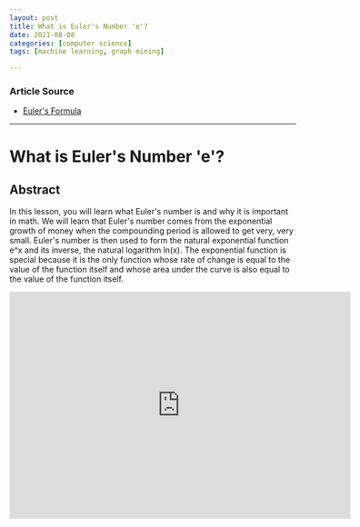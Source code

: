 ```yaml
---
layout: post
title: What is Euler's Number 'e'?
date: 2021-08-08
categories: [computer science]
tags: [machine learning, graph mining]

---
```


### Article Source

* [Euler's Formula](https://www.youtube.com/watch?v=6MQGrGvRDlE)


---

# What is Euler's Number 'e'?

## Abstract

In this lesson, you will learn what Euler's number is and why it is important in math.  We will learn that Euler's number comes from the exponential growth of money when the compounding period is allowed to get very, very small.  Euler's number is then used to form the natural exponential function e^x and its inverse, the natural logarithm ln(x).  The exponential function is special because it is the only function whose rate of change is equal to the value of the function itself and whose area under the curve is also equal to the value of the function itself.


<iframe width="600" height="400" src="https://www.youtube.com/embed/6MQGrGvRDlE" title="YouTube video player" frameborder="0" allow="accelerometer; autoplay; clipboard-write; encrypted-media; gyroscope; picture-in-picture" allowfullscreen></iframe>